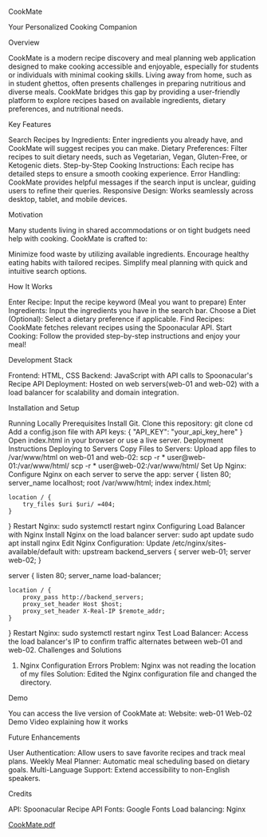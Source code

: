 CookMate

Your Personalized Cooking Companion

Overview

CookMate is a modern recipe discovery and meal planning web application designed to make cooking accessible and enjoyable, especially for students or individuals with minimal cooking skills. Living away from home, such as in student ghettos, often presents challenges in preparing nutritious and diverse meals. 
CookMate bridges this gap by providing a user-friendly platform to explore recipes based on available ingredients, dietary preferences, and nutritional needs.

Key Features

Search Recipes by Ingredients: Enter ingredients you already have, and CookMate will suggest recipes you can make.
Dietary Preferences: Filter recipes to suit dietary needs, such as Vegetarian, Vegan, Gluten-Free, or Ketogenic diets.
Step-by-Step Cooking Instructions: Each recipe has detailed steps to ensure a smooth cooking experience.
Error Handling: CookMate provides helpful messages if the search input is unclear, guiding users to refine their queries.
Responsive Design: Works seamlessly across desktop, tablet, and mobile devices.

Motivation

Many students living in shared accommodations or on tight budgets need help with cooking. 
CookMate is crafted to:

Minimize food waste by utilizing available ingredients.
Encourage healthy eating habits with tailored recipes.
Simplify meal planning with quick and intuitive search options.

How It Works

Enter Recipe: Input the recipe keyword (Meal you want to prepare)
Enter Ingredients: Input the ingredients you have in the search bar.
Choose a Diet (Optional): Select a dietary preference if applicable.
Find Recipes: CookMate fetches relevant recipes using the Spoonacular API.
Start Cooking: Follow the provided step-by-step instructions and enjoy your meal!

Development Stack

Frontend: HTML, CSS
Backend: JavaScript with API calls to Spoonacular's Recipe API
Deployment: Hosted on web servers(web-01 and web-02) with a load balancer for scalability and domain integration.

Installation and Setup

Running Locally
Prerequisites
Install Git.
Clone this repository:
git clone <repository-url>
cd <repository-name>
Add a config.json file with API keys:
	{
 	   "API_KEY": "your_api_key_here"
}
Open index.html in your browser or use a live server.
Deployment Instructions
Deploying to Servers
Copy Files to Servers:
Upload app files to /var/www/html on web-01 and web-02:
scp -r * user@web-01:/var/www/html/
scp -r * user@web-02:/var/www/html/
Set Up Nginx:
Configure Nginx on each server to serve the app:
server {
    listen 80;
    server_name localhost;
    root /var/www/html;
    index index.html;

    location / {
        try_files $uri $uri/ =404;
    }
}
Restart Nginx:
sudo systemctl restart nginx
Configuring Load Balancer with Nginx
Install Nginx on the load balancer server:
sudo apt update
sudo apt install nginx
Edit Nginx Configuration:
Update /etc/nginx/sites-available/default with:
upstream backend_servers {
    server web-01;
    server web-02;
}

server {
    listen 80;
    server_name load-balancer;

    location / {
        proxy_pass http://backend_servers;
        proxy_set_header Host $host;
        proxy_set_header X-Real-IP $remote_addr;
    }
}
Restart Nginx:
sudo systemctl restart nginx
Test Load Balancer:
Access the load balancer's IP to confirm traffic alternates between web-01 and web-02.
Challenges and Solutions
1. Nginx Configuration Errors
Problem: Nginx was not reading the location of my files
Solution: Edited the Nginx configuration file and changed the directory.

Demo

You can access the live version of CookMate at:
Website: web-01
Web-02
Demo Video explaining how it works

Future Enhancements

User Authentication: Allow users to save favorite recipes and track meal plans.
Weekly Meal Planner: Automatic meal scheduling based on dietary goals.
Multi-Language Support: Extend accessibility to non-English speakers.

Credits

API: Spoonacular Recipe API
Fonts: Google Fonts
Load balancing: Nginx


[CookMate.pdf](https://github.com/user-attachments/files/18024518/CookMate.pdf)
